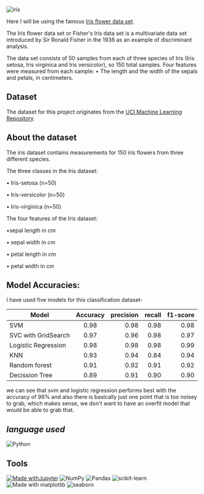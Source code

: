 ![iris](https://user-images.githubusercontent.com/86251750/133933923-f7aa078b-28ed-447f-a6f5-3b71df5dc09b.png)

Here I will be using the famous [Iris flower data set](https://en.wikipedia.org/wiki/Iris_flower_data_set).

The Iris flower data set or Fisher's Iris data set is a multivariate data set introduced by Sir Ronald Fisher in the 1936 as an example of discriminant analysis.

The data set consists of 50 samples from each of three species of Iris (Iris setosa, Iris virginica and Iris versicolor), so 150 total samples. Four features were measured from each sample: 
• The length and the width of the sepals and petals, in centimeters.

**Dataset**
---------------------
The dataset for this project originates from the [UCI Machine Learning Repository](https://archive.ics.uci.edu/ml/datasets/Iris). 

**About the dataset**
----------------------

The iris dataset contains measurements for 150 iris flowers from three different species.

The three classes in the Iris dataset:

• Iris-setosa (n=50)

• Iris-versicolor (n=50)

• Iris-virginica (n=50)

The four features of the Iris dataset:

•sepal length in cm

• sepal width in cm

• petal length in cm

• petal width in cm

**Model Accuracies:**
-------------------------
I have used five models for this classification dataset-

| Model        | Accuracy      | precision |  recall |  f1-score |
| -------------|:-------------:|----------:|--------:|----------:|
| SVM          | 0.98          | 0.98      |  0.98   |  0.98     |
| SVC with GridSearch | 0.97   | 0.96      |  0.98   |  0.97     |
| Logistic Regression | 0.98   | 0.98      |  0.98   |  0.99     |
|  KNN            |   0.93     | 0.94      |  0.84   |  0.94     |
| Random forest | 0.91         | 0.92      |  0.91   |  0.92     |
| Decission Tree | 0.89        | 0.91      |  0.90   |  0.90     |

we can see that svm and logistic regression performs best with the accuracy of 98% and also there is basically just one point that is too noisey to grab, which makes sense, we don't want to have an overfit model that would be able to grab that.

***language used***
--------------------------
![Python](https://img.shields.io/badge/python-3670A0?style=for-the-badge&logo=python&logoColor=ffdd54)

**Tools**
-----------------------
[![Made withJupyter](https://img.shields.io/badge/Made%20with-Jupyter-orange?style=for-the-badge&logo=Jupyter)](https://jupyter.org/try)    ![NumPy](https://img.shields.io/badge/numpy-%23013243.svg?style=for-the-badge&logo=numpy&logoColor=white)   ![Pandas](https://img.shields.io/badge/pandas-%23150458.svg?style=for-the-badge&logo=pandas&logoColor=white)   ![scikit-learn](https://img.shields.io/badge/scikit--learn-%23F7931E.svg?style=for-the-badge&logo=scikit-learn&logoColor=white)  ![Made with matplotlib](https://user-images.githubusercontent.com/86251750/132984208-76ce70c7-816d-4f72-9c9f-90073a70310f.png)  ![seaborn](https://user-images.githubusercontent.com/86251750/132984253-32c04192-989f-4ebd-8c46-8ad1a194a492.png)
